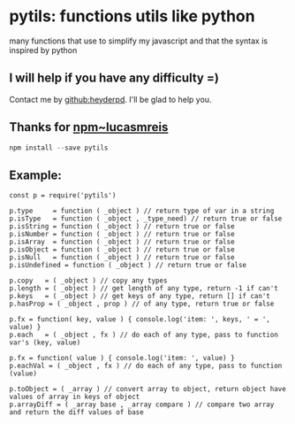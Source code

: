 # pytils: functions utils like python
many functions that use to simplify my javascript and that the syntax is inspired by python

## I will help if you have any difficulty =)
Contact me by [github:heyderpd](https://github.com/heyderpd). I'll be glad to help you.

## Thanks for [npm~lucasmreis](https://www.npmjs.com/~lucasmreis)
```javascript
npm install --save pytils
```

## Example:
```terminal
const p = require('pytils')

p.type     = function ( _object ) // return type of var in a string
p.isType   = function ( _object , _type_need) // return true or false
p.isString = function ( _object ) // return true or false
p.isNumber = function ( _object ) // return true or false
p.isArray  = function ( _object ) // return true or false
p.isObject = function ( _object ) // return true or false
p.isNull   = function ( _object ) // return true or false
p.isUndefined = function ( _object ) // return true or false

p.copy   = ( _object ) // copy any types
p.length = ( _object ) // get length of any type, return -1 if can't
p.keys   = ( _object ) // get keys of any type, return [] if can't
p.hasProp = ( _object , prop ) // of any type, return true or false

p.fx = function( key, value ) { console.log('item: ', keys, ' = ', value) }
p.each   = ( _object , fx ) // do each of any type, pass to function var's (key, value)

p.fx = function( value ) { console.log('item: ', value) }
p.eachVal = ( _object , fx ) // do each of any type, pass to function (value)

p.toObject = ( _array ) // convert array to object, return object have values of array in keys of object
p.arrayDiff = ( _array base , _array compare ) // compare two array and return the diff values of base
```
